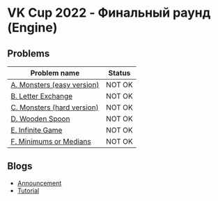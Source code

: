 # VK Cup 2022 - Финальный раунд (Engine)

## Problems

|Problem name|Status|
|------------|---------|
| [A. Monsters (easy version)](problems/A._Monsters_(easy_version).md)|NOT OK|
| [B. Letter Exchange](problems/B._Letter_Exchange.md)|NOT OK|
| [C. Monsters (hard version)](problems/C._Monsters_(hard_version).md)|NOT OK|
| [D. Wooden Spoon](problems/D._Wooden_Spoon.md)|NOT OK|
| [E. Infinite Game](problems/E._Infinite_Game.md)|NOT OK|
| [F. Minimums or Medians](problems/F._Minimums_or_Medians.md)|NOT OK|
## Blogs

- [Announcement](blogs/Announcement.md)
- [Tutorial](blogs/Tutorial.md)
